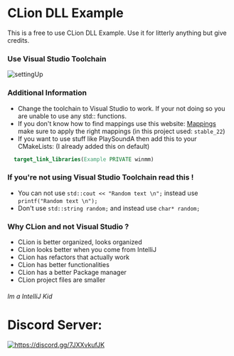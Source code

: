 # CLion DLL Example

This is a free to use CLion DLL Example.
Use it for litterly anything but give credits.

### Use Visual Studio Toolchain
![settingUp](https://i.imgur.com/3QTid34.png)

### Additional Information
- Change the toolchain to Visual Studio to work. If your not doing so you are unable to use any std:: functions.
- If you don't know how to find mappings use this website: [Mappings](https://mcp.thiakil.com) make sure to apply the right mappings (in this project used: `stable_22`)
- If you want to use stuff like PlaySoundA then add this to your CMakeLists: (I already added this on default)
```cmake
  target_link_libraries(Example PRIVATE winmm)
```

### If you're not using Visual Studio Toolchain read this !
- You can not use `std::cout << "Random text \n";` instead use `printf("Random text \n");`
- Don't use `std::string random;` and instead use `char* random;`

### Why CLion and not Visual Studio ?
- CLion is better organized, looks organized
- CLion looks better when you come from IntelliJ
- CLion has refactors that actually work
- CLion has better functionalities
- CLion has a better Package manager
- CLion project files are smaller

###### Im a IntelliJ Kid

# Discord Server:
<a href="https://discord.gg/7JXXvkufJK"><img src="https://invidget.switchblade.xyz/7JXXvkufJK" alt="https://discord.gg/7JXXvkufJK"/></a>
